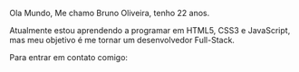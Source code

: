 Ola Mundo, Me chamo Bruno Oliveira, tenho 22 anos.

Atualmente estou aprendendo a programar em HTML5, CSS3 e JavaScript, mas meu objetivo é me tornar um desenvolvedor Full-Stack.

Para entrar em contato comigo: 
